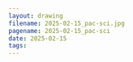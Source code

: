 ```yaml
---
layout: drawing
filename: 2025-02-15_pac-sci.jpg
pagename: 2025-02-15_pac-sci
date: 2025-02-15
tags:
---
```

